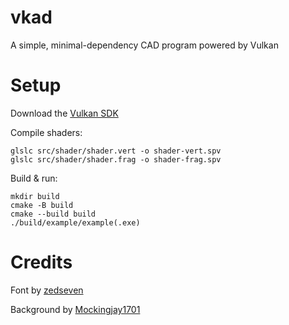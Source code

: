 # vkad

A simple, minimal-dependency CAD program powered by Vulkan

# Setup

Download the [Vulkan SDK](https://vulkan.lunarg.com/)

Compile shaders:

```
glslc src/shader/shader.vert -o shader-vert.spv
glslc src/shader/shader.frag -o shader-frag.spv
```

Build & run:
```
mkdir build
cmake -B build
cmake --build build
./build/example/example(.exe)
```

# Credits

Font by [zedseven](https://github.com/zedseven/Pixellari)

Background by [Mockingjay1701](https://www.deviantart.com/mockingjay1701/art/Pixel-art-landscape-525082296)
